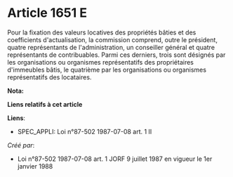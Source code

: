 # Article 1651 E

Pour la fixation des valeurs locatives des propriétés bâties et des coefficients d'actualisation, la commission comprend,
outre le président, quatre représentants de l'administration, un conseiller général et quatre représentants de contribuables.
Parmi ces derniers, trois sont désignés par les organisations ou organismes représentatifs des propriétaires d'immeubles
bâtis, le quatrième par les organisations ou organismes représentatifs des locataires.

**Nota:**



**Liens relatifs à cet article**

**Liens**:

  - SPEC_APPLI: Loi n°87-502 1987-07-08 art. 1 II

_Créé par_:

  - Loi n°87-502 1987-07-08 art. 1 JORF 9 juillet 1987 en vigueur le 1er janvier 1988
